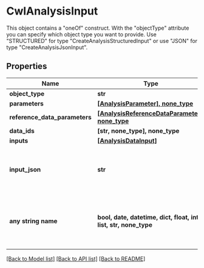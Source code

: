 # CwlAnalysisInput

This object contains a \"oneOf\" construct. With the \"objectType\" attribute you can specify which object type you want to provide. Use \"STRUCTURED\" for type \"CreateAnalysisStructuredInput\" or use \"JSON\" for type \"CreateAnalysisJsonInput\".

## Properties
Name | Type | Description | Notes
------------ | ------------- | ------------- | -------------
**object_type** | **str** |  | 
**parameters** | [**[AnalysisParameter], none_type**](AnalysisParameter.md) |  | [optional] 
**reference_data_parameters** | [**[AnalysisReferenceDataParameter], none_type**](AnalysisReferenceDataParameter.md) |  | [optional] 
**data_ids** | **[str, none_type], none_type** |  | [optional] 
**inputs** | [**[AnalysisDataInput]**](AnalysisDataInput.md) |  | [optional] 
**input_json** | **str** | Contains the input JSON, as an escaped JSON String. | [optional] 
**any string name** | **bool, date, datetime, dict, float, int, list, str, none_type** | any string name can be used but the value must be the correct type | [optional]

[[Back to Model list]](../README.md#documentation-for-models) [[Back to API list]](../README.md#documentation-for-api-endpoints) [[Back to README]](../README.md)



